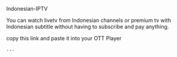 Indonesian-IPTV

You can watch livetv from Indonesian channels or premium tv with Indonesian subtitle without having to subscribe and pay anything.

copy this link and paste it into your OTT Player

``` https://raw.githubusercontent.com/joii89/iptv-joii/refs/heads/main/siiejoii.m3u
...
